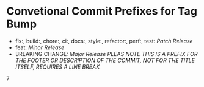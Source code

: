 # Convetional Commit Prefixes for Tag Bump
* fix:, build:, chore:, ci:, docs:, style:, refactor:, perf:, test: *Patch Release*
* feat: *Minor Release*
* BREAKING CHANGE: *Major Release* *PLEAS NOTE THIS IS A PREFIX FOR THE FOOTER OR DESCRIPTION OF THE COMMIT, NOT FOR THE TITLE ITSELF, REQUIRES A LINE BREAK*

7

